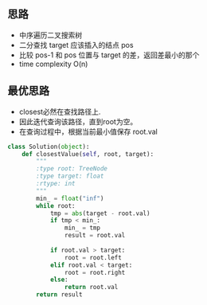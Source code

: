 ## 思路

- 中序遍历二叉搜索树
- 二分查找 target 应该插入的结点 pos
- 比较 pos-1 和 pos 位置与 target 的差，返回差最小的那个
- time complexity O(n)


## 最优思路

- closest必然在查找路径上. 
- 因此迭代查询该路径，直到root为空。
- 在查询过程中，根据当前最小值保存 root.val

```Python
class Solution(object):
    def closestValue(self, root, target):
        """
        :type root: TreeNode
        :type target: float
        :rtype: int
        """
        min_ = float("inf")
        while root:
            tmp = abs(target - root.val)
            if tmp < min_:
                min_ = tmp
                result = root.val
                    
            if root.val > target:
                root = root.left
            elif root.val < target:
                root = root.right
            else:
                return root.val
        return result
```